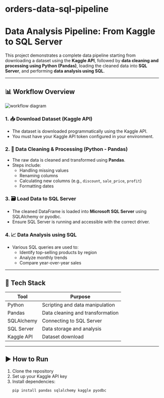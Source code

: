# orders-data-sql-pipeline
# Data Analysis Pipeline: From Kaggle to SQL Server

This project demonstrates a complete data pipeline starting from downloading a dataset using the **Kaggle API**, followed by **data cleaning and processing using Python (Pandas)**, loading the cleaned data into **SQL Server**, and performing **data analysis using SQL**.

---

## 📊 Workflow Overview

![workflow diagram](https://github.com/user-attachments/assets/09f465b3-ce5d-4245-9e06-e24649f35efe)


### 1. 📥 Download Dataset (Kaggle API)
- The dataset is downloaded programmatically using the Kaggle API.
- You must have your Kaggle API token configured in your environment.

### 2. 🧹 Data Cleaning & Processing (Python - Pandas)
- The raw data is cleaned and transformed using **Pandas**.
- Steps include:
  - Handling missing values
  - Renaming columns
  - Calculating new columns (e.g., `discount`, `sale_price`, `profit`)
  - Formatting dates

### 3. 🗃 Load Data to SQL Server
- The cleaned DataFrame is loaded into **Microsoft SQL Server** using SQLAlchemy or pyodbc.
- Ensure SQL Server is running and accessible with the correct driver.

### 4. 📈 Data Analysis using SQL
- Various SQL queries are used to:
  - Identify top-selling products by region
  - Analyze monthly trends
  - Compare year-over-year sales

---

## 🔧 Tech Stack

| Tool        | Purpose                          |
|-------------|----------------------------------|
| Python      | Scripting and data manipulation  |
| Pandas      | Data cleaning and transformation |
| SQLAlchemy  | Connecting to SQL Server         |
| SQL Server  | Data storage and analysis        |
| Kaggle API  | Dataset download                 |

---

## ▶️ How to Run

1. Clone the repository  
2. Set up your Kaggle API key  
3. Install dependencies:  
   ```bash
   pip install pandas sqlalchemy kaggle pyodbc
